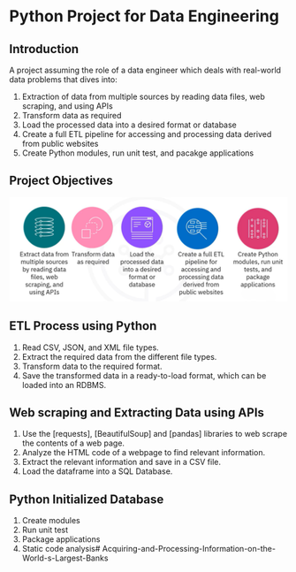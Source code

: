 # Python Project for Data Engineering

## Introduction

A project assuming the role of a data engineer which deals with real-world data
problems that dives into:

   1. Extraction of data from multiple sources by reading data files, web scraping, and using APIs
   2. Transform data as required
   3. Load the processed data into a desired format or database 
   4. Create a full ETL pipeline for accessing and processing data derived from public websites
   5. Create Python modules, run unit test, and pacakge applications

## Project Objectives 
<img src="Project_sequence.png">

## ETL Process using Python

1. Read CSV, JSON, and XML file types.
2. Extract the required data from the different file types.
3. Transform data to the required format.
4. Save the transformed data in a ready-to-load format, which can be loaded into an RDBMS.

## Web scraping and Extracting Data using APIs

1. Use the [requests], [BeautifulSoup] and [pandas] libraries to web scrape the contents of a web page.
2. Analyze the HTML code of a webpage to find relevant information.
3. Extract the relevant information and save in a CSV file.
4. Load the dataframe into a SQL Database.

## Python Initialized Database

1. Create modules
2. Run unit test 
3. Package applications
4. Static code analysis# Acquiring-and-Processing-Information-on-the-World-s-Largest-Banks
